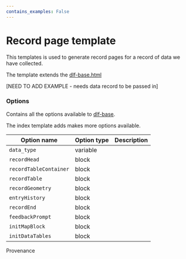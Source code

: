 ```yaml
---
contains_examples: False
---
```

# Record page template

This templates is used to generate record pages for a record of data we have collected.

The template extends the [dlf-base.html](../dlf-base)

[NEED TO ADD EXAMPLE - needs data record to be passed in]

### Options

Contains all the options available to [dlf-base](../dlf-base).

The index template adds makes more options available.

| Option name  | Option type  | Description |
| ----------- | ----------- | ----------- |
| `data_type` | variable |  |
| `recordHead` | block |  |
| `recordTableContainer` | block |  |
| `recordTable` | block | |
| `recordGeometry` | block | |
| `entryHistory` | block  | |
| `recordEnd` | block  | |
| `feedbackPrompt` | block  | |
| `initMapBlock` | block  | |
| `initDataTables ` | block  | |

Provenance 